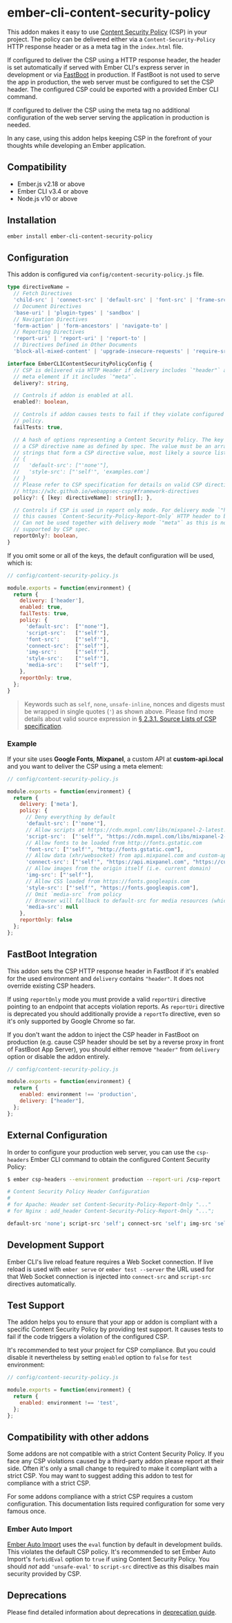 # ember-cli-content-security-policy

This addon makes it easy to use [Content Security Policy](https://content-security-policy.com/) (CSP) in your project. The policy can be delivered either via a `Content-Security-Policy` HTTP response header or as a meta tag in the `index.html` file.

If configured to deliver the CSP using a HTTP response header, the header is set automatically if served with Ember CLI's express server in development or via [FastBoot](https://ember-fastboot.com/) in production. If FastBoot is not used to serve the app in production, the web server must be configured to set the CSP header. The configured CSP could be exported with a provided Ember CLI command.

If configured to deliver the CSP using the meta tag no additional configuration of the web server serving the application in production is needed.

In any case, using this addon helps keeping CSP in the forefront of your thoughts while developing an Ember application.

Compatibility
------------------------------------------------------------------------------

* Ember.js v2.18 or above
* Ember CLI v3.4 or above
* Node.js v10 or above

Installation
------------------------------------------------------------------------------

```bash
ember install ember-cli-content-security-policy
```

Configuration
------------------------------------------------------------------------------

This addon is configured via `config/content-security-policy.js` file.

```ts
type directiveName =
  // Fetch Directives
  'child-src' | 'connect-src' | 'default-src' | 'font-src' | 'frame-src' | 'image-src' | 'manifest-src' | 'media-src' | 'object-src' | 'prefetch-src' | 'script-src' | 'script-src-elem' | 'script-src-attr' | 'style-src' | 'style-src-elem' | 'style-src-attr' | 'worker-src' |
  // Document Directives
  'base-uri' | 'plugin-types' | 'sandbox' |
  // Navigation Directives
  'form-action' | 'form-ancestors' | 'navigate-to' |
  // Reporting Directives
  'report-uri' | 'report-uri' | 'report-to' |
  // Directives Defined in Other Documents
  'block-all-mixed-content' | 'upgrade-insecure-requests' | 'require-sri-for';

interface EmberCLIContentSecurityPolicyConfig {
  // CSP is delivered via HTTP Header if delivery includes `"header"` and via
  // meta element if it includes `"meta"`.
  delivery?: string,

  // Controls if addon is enabled at all.
  enabled?: boolean,

  // Controls if addon causes tests to fail if they violate configured CSP
  // policy.
  failTests: true,

  // A hash of options representing a Content Security Policy. The key must be
  // a CSP directive name as defined by spec. The value must be an array of
  // strings that form a CSP directive value, most likely a source list, e.g.
  // {
  //   'default-src': ["'none'"],
  //   'style-src': ["'self'", 'examples.com']
  // }
  // Please refer to CSP specification for details on valid CSP directives:
  // https://w3c.github.io/webappsec-csp/#framework-directives
  policy?: { [key: directiveName]: string[]; },

  // Controls if CSP is used in report only mode. For delivery mode `"header"`
  // this causes `Content-Security-Policy-Report-Only` HTTP header to be used.
  // Can not be used together with delivery mode `"meta"` as this is not
  // supported by CSP spec.
  reportOnly?: boolean,
}
```

If you omit some or all of the keys, the default configuration will be used, which is:

```js
// config/content-security-policy.js

module.exports = function(environment) {
  return {
    delivery: ['header'],
    enabled: true,
    failTests: true,
    policy: {
      'default-src':  ["'none'"],
      'script-src':   ["'self'"],
      'font-src':     ["'self'"],
      'connect-src':  ["'self'"],
      'img-src':      ["'self'"],
      'style-src':    ["'self'"],
      'media-src':    ["'self'"],
    },
    reportOnly: true,
  };
}
```

> Keywords such as `self`, `none`, `unsafe-inline`, nonces and digests must be wrapped in single quotes (`'`) as shown above. Please find more details about valid source expression in [§ 2.3.1. Source Lists of CSP specification](https://www.w3.org/TR/CSP3/#framework-directive-source-list).

### Example

If your site uses **Google Fonts**, **Mixpanel**, a custom API at **custom-api.local** and you want to deliver the CSP using a meta element:

```js
// config/content-security-policy.js

module.exports = function(environment) {
  return {
    delivery: ['meta'],
    policy: {
      // Deny everything by default
      'default-src': ["'none'"],
      // Allow scripts at https://cdn.mxpnl.com/libs/mixpanel-2-latest.min.js
      'script-src':  ["'self'", "https://cdn.mxpnl.com/libs/mixpanel-2-latest.min.js"],
      // Allow fonts to be loaded from http://fonts.gstatic.com
      'font-src': ["'self'", "http://fonts.gstatic.com"],
      // Allow data (xhr/websocket) from api.mixpanel.com and custom-api.local
      'connect-src': ["'self'", "https://api.mixpanel.com", "https://custom-api.local"],
      // Allow images from the origin itself (i.e. current domain)
      'img-src': ["'self'"],
      // Allow CSS loaded from https://fonts.googleapis.com
      'style-src': ["'self'", "https://fonts.googleapis.com"],
      // Omit `media-src` from policy
      // Browser will fallback to default-src for media resources (which is 'none', see above)
      'media-src': null
    },
    reportOnly: false
  };
};
```


FastBoot Integration
------------------------------------------------------------------------------

This addon sets the CSP HTTP response header in FastBoot if it's enabled for the used environment and `delivery` contains `"header"`. It does not override existing CSP headers.

If using `reportOnly` mode you must provide a valid `reportUri` directive pointing to an endpoint that accepts violation reports. As `reportUri` directive is deprecated you should additionally provide a `reportTo` directive, even so it's only supported by Google Chrome so far.

If you don't want the addon to inject the CSP header in FastBoot on production (e.g. cause CSP header should be set by a reverse proxy in front of FastBoot App Server), you should either remove `"header"` from `delivery` option or disable the addon entirely.

```js
// config/content-security-policy.js

module.exports = function(environment) {
  return {
    enabled: environment !== 'production',
    delivery: ["header"],
  };
};
```


External Configuration
------------------------------------------------------------------------------

In order to configure your production web server, you can use the `csp-headers` Ember CLI command to obtain the configured Content Security Policy:

```bash
$ ember csp-headers --environment production --report-uri /csp-report

# Content Security Policy Header Configuration
#
# for Apache: Header set Content-Security-Policy-Report-Only "..."
# for Nginx : add_header Content-Security-Policy-Report-Only "...";

default-src 'none'; script-src 'self'; connect-src 'self'; img-src 'self'; style-src 'self'; report-uri /csp-report;
```


Development Support
------------------------------------------------------------------------------

Ember CLI's live reload feature requires a Web Socket connection. If live reload is used with `ember serve` or `ember test --server` the URL used for that Web Socket connection is injected into `connect-src` and `script-src` directives automatically.


Test Support
------------------------------------------------------------------------------

The addon helps you to ensure that your app or addon is compliant with a specific Content Security Policy by providing test support. It causes tests to fail if the code triggers a violation of the configured CSP.

It's recommended to test your project for CSP compliance. But you could disable it nevertheless by setting `enabled` option to `false` for `test` environment:

```js
// config/content-security-policy.js

module.exports = function(environment) {
  return {
    enabled: environment !== 'test',
  };
};
```


Compatibility with other addons
------------------------------------------------------------------------------

Some addons are not compatible with a strict Content Security Policy. If you face any CSP violations caused by a third-party addon please report at their side. Often it's only a small change to required to make it compliant with a strict CSP. You may want to suggest adding this addon to test for compliance with a strict CSP.

For some addons compliance with a strict CSP requires a custom configuration. This documentation lists required configuration for some very famous once.

### Ember Auto Import

[Ember Auto Import](https://github.com/ef4/ember-auto-import#ember-auto-import) uses the `eval` function by default in development builds. This violates the default CSP policy. It's recommended to set Ember Auto Import's `forbidEval` option to `true` if using Content Security Policy. You should _not_ add `'unsafe-eval'` to `script-src` directive as this disalbes main security provided by CSP.


Deprecations
------------------------------------------------------------------------------

Please find detailed information about deprecations in [deprecation guide](DEPRECATIONS.md).
